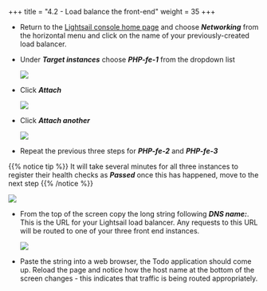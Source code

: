 +++
title = "4.2 - Load balance the front-end"
weight = 35
+++

*  Return to the <a href="https://lightsail.aws.amazon.com/ls/webapp/home/" target="_blank">Lightsail console home page</a> and choose ***Networking*** from the horizontal menu and click on the name of your previously-created load balancer. 

* Under ***Target instances*** choose ***PHP-fe-1*** from the dropdown list

    ![](../../images/2-4-5.jpg?classes=border)

* Click ***Attach***

    ![](../../images/lamp-attach.jpg?classes=border)

* Click ***Attach another*** 

    ![](../../images/lamp-attach-another.jpg?classes=border)

* Repeat the previous three steps for ***PHP-fe-2*** and ***PHP-fe-3***

{{% notice tip %}}
It will take several minutes for all three instances to register their health checks as ***Passed*** once this has happened, move to the next step
{{% /notice %}}

![](../../images/lamp-passed.jpg?classes=border)

* From the top of the screen copy the long string following ***DNS name:***. This is the URL for your Lightsail load balancer. Any requests to this URL will be routed to one of your three front end instances. 

    ![](../../images/2-4-8.jpg?classes=border)

* Paste the string into a web browser, the Todo application should come up. Reload the page and notice how the host name at the bottom of the screen changes - this indicates that traffic is being routed appropriately. 

